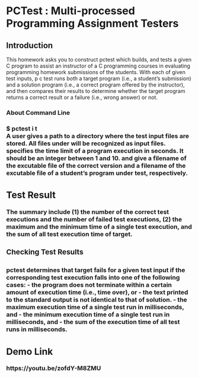 # PCTest : Multi-processed Programming Assignment Testers


<h2> Introduction </h2>
<div>
This homework asks you to construct pctest which builds, and tests a given C program to assist an instructor of a C programming courses in evaluating programming homework submissions of the students. With each of given test inputs, p c test runs both a target program (i.e., a student’s submission) and a solution program (i.e., a correct program offered by the instructor), and then compares their results to determine whether the target program returns a correct result or a failure (i.e., wrong answer) or not.
 </div>
 

<h3> About Command Line <h3>
  $ pctest i <testdir> t <timeout> <solution> <target> 
<div>  A user gives <testdir> a path to a directory where the test input files are stored. All files under <testdir> will be recognized as input files. <timeout> specifies the time limit of a program execution in seconds. It should be an integer between 1 and 10. <solution> and <target> give a filename of the excutable file of the correct version and a filename of the excutable file of a student’s program under test, respectively.  </div>
</div>
 
 
<h2> Test Result </h2>
<div>
The summary include (1) the number of the correct test executions and the number of failed test executions, (2) the maximum and the minimum time of a single test execution, and the sum of all test execution time of target.
</div>

 <div>
  <h3> Checking Test Results <h3>
</div>
   
<div>
 pctest determines that target fails for a given test input if the corresponding test execution falls into one of the following cases:
  - the program does not terminate within a certain amount of execution time (i.e., time over), or
  - the text printed to the standard output is not identical to that of solution.
  - the maximum execution time of a single test run in milliseconds, and
  - the minimum execution time of a single test run in milliseconds, and
  - the sum of the execution time of all test runs in milliseconds.
 </div>

<h2> Demo Link </h2>
https://youtu.be/zofdY-M8ZMU
